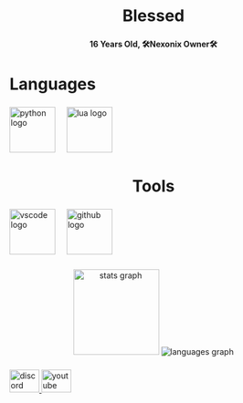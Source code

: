 <h1 align="center">Blessed</h1>

###

<h4 align="center">16 Years Old, 🛠️Nexonix Owner🛠️</h4>

###

<h1 align="left">Languages</h1>

###

<div align="left">
  <img src="https://skillicons.dev/icons?i=py" height="80" alt="python logo"  />
  <img width="12" />
  <img src="https://skillicons.dev/icons?i=lua" height="80" alt="lua logo"  />
</div>

###

<h1 align="center">Tools</h1>

###

<div align="left">
  <img src="https://skillicons.dev/icons?i=vscode" height="80" alt="vscode logo"  />
  <img width="12" />
  <img src="https://skillicons.dev/icons?i=github" height="80" alt="github logo"  />
</div>

###

<div align="center">
  <img src="https://github-readme-stats.vercel.app/api?username=1blezzed1&hide_title=false&hide_rank=false&show_icons=true&include_all_commits=true&count_private=true&disable_animations=false&theme=blueberry&locale=en&hide_border=false&order=1" height="150" alt="stats graph"  />
  <img src="https://github-readme-stats.vercel.app/api/top-langs?username=1blezzed1&locale=en&hide_title=false&layout=compact&card_width=320&langs_count=2&theme=blueberry&hide_border=false&order=2" height="" alt="languages graph"  />
</div>

###

<div align="left">
  <a href="discord.gg/Nexonix" target="_blank">
    <img src="https://raw.githubusercontent.com/maurodesouza/profile-readme-generator/master/src/assets/icons/social/discord/default.svg" width="52" height="40" alt="discord logo"  />
  </a>
  <a href="https://www.youtube.com/@Blsseed" target="_blank">
    <img src="https://raw.githubusercontent.com/maurodesouza/profile-readme-generator/master/src/assets/icons/social/youtube/default.svg" width="52" height="40" alt="youtube logo"  />
  </a>
</div>

###
